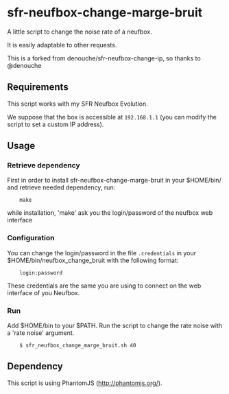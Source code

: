 sfr-neufbox-change-marge-bruit
=====================
A little script to change the noise rate of a neufbox.

It is easily adaptable to other requests.

This is a forked from denouche/sfr-neufbox-change-ip, so thanks to @denouche

Requirements
------------

This script works with my SFR Neufbox Evolution.

We suppose that the box is accessible at `192.168.1.1` (you can modify the script to set a custom IP address).

Usage
-----

### Retrieve dependency

First in order to install sfr-neufbox-change-marge-bruit in your $HOME/bin/ and retrieve needed dependency, run:
```
    make
```
while installation, 'make' ask you the login/password of the neufbox web interface

### Configuration

You can change the login/password in the file `.credentials` in your $HOME/bin/neufbox_change_bruit with the following format:
```
    login:password
```
These credentials are the same you are using to connect on the web interface of you Neufbox.

### Run
Add $HOME/bin to your $PATH.
Run the script to change the rate noise with a 'rate noise' argument.
```
    $ sfr_neufbox_change_marge_bruit.sh 40
```

Dependency
-----

This script is using PhantomJS (http://phantomjs.org/).
